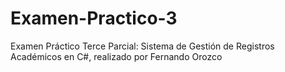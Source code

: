 # Examen-Practico-3
Examen Práctico Terce Parcial: Sistema de Gestión de Registros Académicos en C#, realizado por Fernando Orozco
